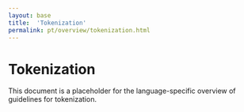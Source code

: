 ```yaml
---
layout: base
title:  'Tokenization'
permalink: pt/overview/tokenization.html
---
```


# Tokenization

This document is a placeholder for the language-specific overview of
guidelines for tokenization.
